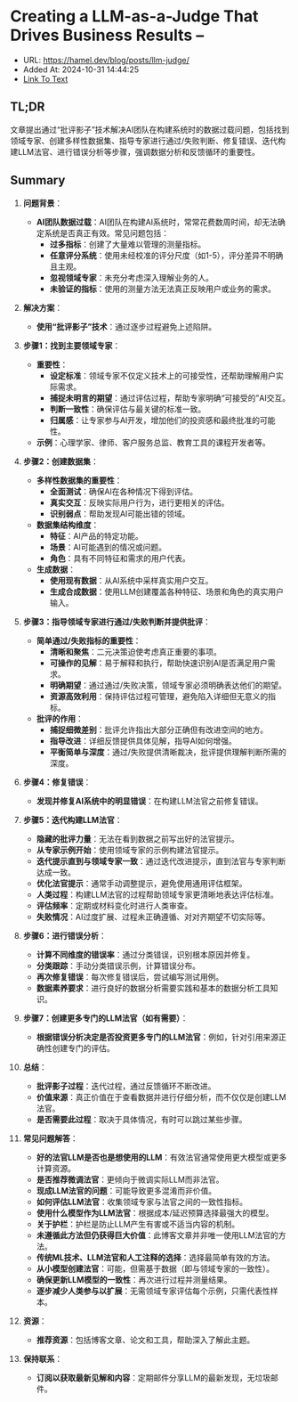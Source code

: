 # Creating a LLM-as-a-Judge That Drives Business Results –
- URL: https://hamel.dev/blog/posts/llm-judge/
- Added At: 2024-10-31 14:44:25
- [Link To Text](2024-10-31-creating-a-llm-as-a-judge-that-drives-business-results-–_raw.md)

## TL;DR
文章提出通过“批评影子”技术解决AI团队在构建系统时的数据过载问题，包括找到领域专家、创建多样性数据集、指导专家进行通过/失败判断、修复错误、迭代构建LLM法官、进行错误分析等步骤，强调数据分析和反馈循环的重要性。

## Summary
1. **问题背景**：
   - **AI团队数据过载**：AI团队在构建AI系统时，常常花费数周时间，却无法确定系统是否真正有效。常见问题包括：
     - **过多指标**：创建了大量难以管理的测量指标。
     - **任意评分系统**：使用未经校准的评分尺度（如1-5），评分差异不明确且主观。
     - **忽视领域专家**：未充分考虑深入理解业务的人。
     - **未验证的指标**：使用的测量方法无法真正反映用户或业务的需求。

2. **解决方案**：
   - **使用“批评影子”技术**：通过逐步过程避免上述陷阱。

3. **步骤1：找到主要领域专家**：
   - **重要性**：
     - **设定标准**：领域专家不仅定义技术上的可接受性，还帮助理解用户实际需求。
     - **捕捉未明言的期望**：通过评估过程，帮助专家明确“可接受的”AI交互。
     - **判断一致性**：确保评估与最关键的标准一致。
     - **归属感**：让专家参与AI开发，增加他们的投资感和最终批准的可能性。
   - **示例**：心理学家、律师、客户服务总监、教育工具的课程开发者等。

4. **步骤2：创建数据集**：
   - **多样性数据集的重要性**：
     - **全面测试**：确保AI在各种情况下得到评估。
     - **真实交互**：反映实际用户行为，进行更相关的评估。
     - **识别弱点**：帮助发现AI可能出错的领域。
   - **数据集结构维度**：
     - **特征**：AI产品的特定功能。
     - **场景**：AI可能遇到的情况或问题。
     - **角色**：具有不同特征和需求的用户代表。
   - **生成数据**：
     - **使用现有数据**：从AI系统中采样真实用户交互。
     - **生成合成数据**：使用LLM创建覆盖各种特征、场景和角色的真实用户输入。

5. **步骤3：指导领域专家进行通过/失败判断并提供批评**：
   - **简单通过/失败指标的重要性**：
     - **清晰和聚焦**：二元决策迫使考虑真正重要的事项。
     - **可操作的见解**：易于解释和执行，帮助快速识别AI是否满足用户需求。
     - **明确期望**：通过通过/失败决策，领域专家必须明确表达他们的期望。
     - **资源高效利用**：保持评估过程可管理，避免陷入详细但无意义的指标。
   - **批评的作用**：
     - **捕捉细微差别**：批评允许指出大部分正确但有改进空间的地方。
     - **指导改进**：详细反馈提供具体见解，指导AI如何增强。
     - **平衡简单与深度**：通过/失败提供清晰裁决，批评提供理解判断所需的深度。

6. **步骤4：修复错误**：
   - **发现并修复AI系统中的明显错误**：在构建LLM法官之前修复错误。

7. **步骤5：迭代构建LLM法官**：
   - **隐藏的批评力量**：无法在看到数据之前写出好的法官提示。
   - **从专家示例开始**：使用领域专家的示例构建法官提示。
   - **迭代提示直到与领域专家一致**：通过迭代改进提示，直到法官与专家判断达成一致。
   - **优化法官提示**：通常手动调整提示，避免使用通用评估框架。
   - **人类过程**：构建LLM法官的过程帮助领域专家更清晰地表达评估标准。
   - **评估频率**：定期或材料变化时进行人类审查。
   - **失败情况**：AI过度扩展、过程未正确遵循、对对齐期望不切实际等。

8. **步骤6：进行错误分析**：
   - **计算不同维度的错误率**：通过分类错误，识别根本原因并修复。
   - **分类跟踪**：手动分类错误示例，计算错误分布。
   - **再次修复错误**：每次修复错误后，尝试编写测试用例。
   - **数据素养要求**：进行良好的数据分析需要实践和基本的数据分析工具知识。

9. **步骤7：创建更多专门的LLM法官（如有需要）**：
   - **根据错误分析决定是否投资更多专门的LLM法官**：例如，针对引用来源正确性创建专门的评估。

10. **总结**：
    - **批评影子过程**：迭代过程，通过反馈循环不断改进。
    - **价值来源**：真正价值在于查看数据并进行仔细分析，而不仅仅是创建LLM法官。
    - **是否需要此过程**：取决于具体情况，有时可以跳过某些步骤。

11. **常见问题解答**：
    - **好的法官LLM是否也是想使用的LLM**：有效法官通常使用更大模型或更多计算资源。
    - **是否推荐微调法官**：更倾向于微调实际LLM而非法官。
    - **现成LLM法官的问题**：可能导致更多混淆而非价值。
    - **如何评估LLM法官**：收集领域专家与法官之间的一致性指标。
    - **使用什么模型作为LLM法官**：根据成本/延迟预算选择最强大的模型。
    - **关于护栏**：护栏是防止LLM产生有害或不适当内容的机制。
    - **未遵循此方法但仍获得巨大价值**：此博客文章并非唯一使用LLM法官的方法。
    - **传统ML技术、LLM法官和人工注释的选择**：选择最简单有效的方法。
    - **从小模型创建法官**：可能，但需基于数据（即与领域专家的一致性）。
    - **确保更新LLM模型的一致性**：再次进行过程并测量结果。
    - **逐步减少人类参与以扩展**：无需领域专家评估每个示例，只需代表性样本。

12. **资源**：
    - **推荐资源**：包括博客文章、论文和工具，帮助深入了解此主题。

13. **保持联系**：
    - **订阅以获取最新见解和内容**：定期邮件分享LLM的最新发现，无垃圾邮件。
